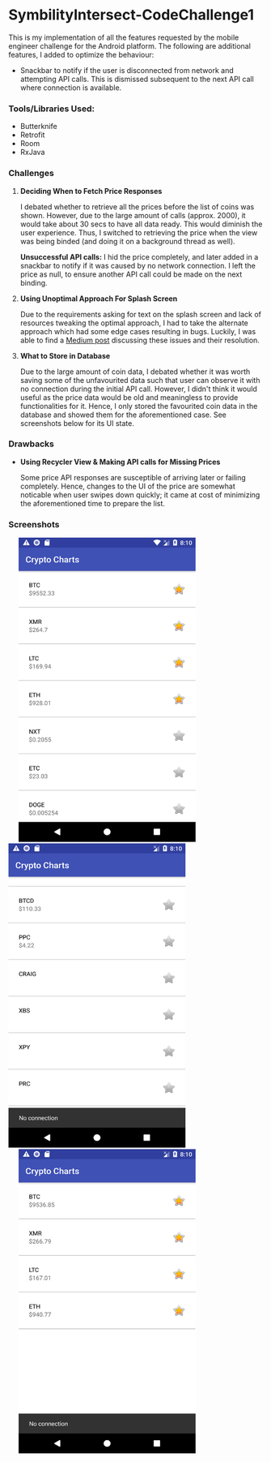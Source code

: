 # SymbilityIntersect-CodeChallenge1

<p>This is my implementation of all the features requested by the mobile engineer challenge for the Android platform. The following are additional features, I added to optimize the behaviour:
<ul>
    <li>Snackbar to notify if the user is disconnected from network and attempting API calls. This is dismissed subsequent to the next API call where connection is available.</li>
</ul>
</p>

<h3>Tools/Libraries Used:</h3>
<ul>
  <li>Butterknife</li>
  <li>Retrofit</li>
  <li>Room</li>
  <li>RxJava</li>
</ul>

<h3>Challenges</h3>
<ol>
  <li> 
    <b>Deciding When to Fetch Price Responses</b>
    <p>I debated whether to retrieve all the prices before the list of coins was shown. However, due to the large amount of calls (approx. 2000), it would take about 30 secs to have all data ready. This would diminish the user experience. Thus, I switched to retrieving the price when the view was being binded (and doing it on a background thread as well).</p>
    <p> <b>Unsuccessful API calls:</b>
      I hid the price completely, and later added in a snackbar to notify if it was caused by no network connection. I left the price as null, to ensure another API call could be made on the next binding.</a>
    </p>
  </li>
  <li>
    <b>Using Unoptimal Approach For Splash Screen</b>
    <p>Due to the requirements asking for text on the splash screen and lack of resources tweaking the optimal approach, I had to take the alternate approach which had some edge cases resulting in bugs. Luckily, I was able to find a <a href="https://medium.com/@AkhilDad/splash-screens-usability-and-common-bug-71c6bea33f20">Medium post<a> discussing these issues and their resolution.</p>
  </li>
  <li>
    <b>What to Store in Database</b>
    <p>Due to the large amount of coin data, I debated whether it was worth saving some of the unfavourited data such that user can observe it with no connection during the initial API call. However, I didn't think it would useful as the price data would be old and meaningless to provide functionalities for it. Hence, I only stored the favourited coin data in the database and showed them for the aforementioned case. See screenshots below for its UI state.</p>
  </li>
</ol>

<h3>Drawbacks</h3>
<ul>
  <li> 
    <b>Using Recycler View & Making API calls for Missing Prices</b>
    <p>Some price API responses are susceptible of arriving later or failing completely. Hence, changes to the UI of the price are somewhat noticable when user swipes down quickly; it came at cost of minimizing the aforementioned time to prepare the list.</p>
  </li>
</ul> 

<h3>Screenshots</h3>
<div display="inline-block">
  <img src="screenshots/optimalRecyclerViewState.png" width="350" height="600" hspace="20">
  <img src="screenshots/noConnectionRecyclerViewState.png" width="350" height="600">
  <img src="screenshots/mainAPIcallfailedDB.png" width="350" height="600" hspace="20">
</div>
